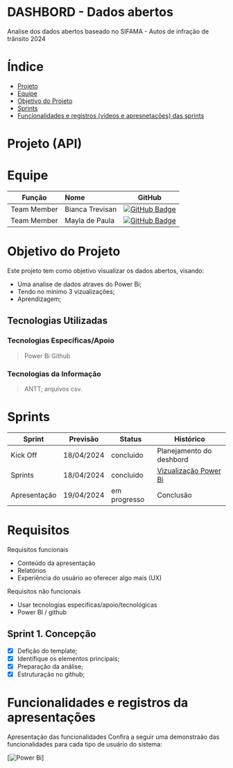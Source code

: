 # DASHBORD - Dados abertos

Analise dos dados abertos baseado no SIFAMA - Autos de infração de trânsito 2024 

# Índice

* [Projeto](#projeto-template)
* [Equipe](#equipe)
* [Objetivo do Projeto](#objetivo-do-projeto)
* [Sprints](#Sprints)
* [Funcionalidades e registros (vídeos e apresnetações) das sprints](#uncionalidades-e-registros-(vídeos-e-apresnetações)-das-sprints)


# Projeto (API) 

# Equipe
|    Função     | Nome                                  |                                                                                                                                                      GitHub                                                                                                                                                      |
| :-----------: | :------------------------------------ | :-------------------------------------------------------------------------------------------------------------------------------------------------------------------------------------------------------------------------------------------------------------------------------------------------------------------------: |
| Team Member  | Bianca Trevisan            | [![GitHub Badge](https://img.shields.io/badge/GitHub-111217?style=flat-square&logo=github&logoColor=white)](https://github.com/BiaTrevisan)              |    
| Team Member  | Mayla de Paula             | [![GitHub Badge](https://img.shields.io/badge/GitHub-111217?style=flat-square&logo=github&logoColor=white)](https://github.com/mayladpaula)          |

# Objetivo do Projeto
Este projeto tem como objetivo visualizar os dados abertos, visando:
* Uma analise de dados atraves do Power Bi;
* Tendo no minimo 3 vizualizações;
* Aprendizagem;

## Tecnologias Utilizadas

 ### Tecnologias Específicas/Apoio
 > Power Bi
 > Github
  
 ### Tecnologias da Informação
 > ANTT; arquivos csv.

# Sprints

Sprint | Previsão | Status| Histórico|
|------|--------|------|--------|
|Kick Off | 18/04/2024 | concluido| Planejamento do deshbord | 
|Sprints | 18/04/2024 | concluido| [Vizualização Power Bi](https://fatecsjc-prd.azurewebsites.net/downloads/estagio/modelo_relatorio_estagio_gpi.docx) | 
|Apresentação|  19/04/2024| em progresso | Conclusão | 


# Requisitos

Requisitos funcionais 
- Conteúdo da apresentação   
- Relatórios 
- Experiência do usuário ao oferecer algo mais (UX)

  
Requisitos não funcionais
- Usar tecnologias especifícas/apoio/tecnológicas
- Power BI / github


## Sprint 1. Concepção
- [x] Defição do template;
- [x] Identifique os elementos principais;
- [x] Preparação da análise;
- [x] Estruturação no github;

# Funcionalidades e registros da apresentações

Apresentação das funcionalidades
Confira a seguir uma demonstraão das funcionalidades para cada tipo de usuário do sistema:


[![Power Bi](https://app.powerbi.com/groups/me/reports/b6d71034-1832-4d92-b332-96bea850b532/ReportSection?ctid=cf72e2bd-7a2b-4783-bdeb-39d57b07f76f&openReportSource=SubscribeOthers&experience=power-bi)]


